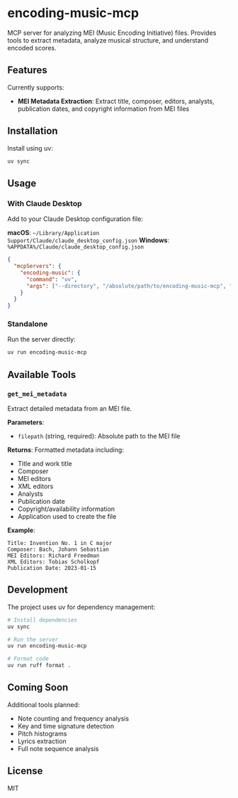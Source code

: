 # encoding-music-mcp

MCP server for analyzing MEI (Music Encoding Initiative) files. Provides tools to extract metadata, analyze musical structure, and understand encoded scores.

## Features

Currently supports:
- **MEI Metadata Extraction**: Extract title, composer, editors, analysts, publication dates, and copyright information from MEI files

## Installation

Install using uv:

```bash
uv sync
```

## Usage

### With Claude Desktop

Add to your Claude Desktop configuration file:

**macOS**: `~/Library/Application Support/Claude/claude_desktop_config.json`
**Windows**: `%APPDATA%/Claude/claude_desktop_config.json`

```json
{
  "mcpServers": {
    "encoding-music": {
      "command": "uv",
      "args": ["--directory", "/absolute/path/to/encoding-music-mcp", "run", "encoding-music-mcp"]
    }
  }
}
```

### Standalone

Run the server directly:

```bash
uv run encoding-music-mcp
```

## Available Tools

### `get_mei_metadata`

Extract detailed metadata from an MEI file.

**Parameters**:
- `filepath` (string, required): Absolute path to the MEI file

**Returns**: Formatted metadata including:
- Title and work title
- Composer
- MEI editors
- XML editors
- Analysts
- Publication date
- Copyright/availability information
- Application used to create the file

**Example**:
```
Title: Invention No. 1 in C major
Composer: Bach, Johann Sebastian
MEI Editors: Richard Freedman
XML Editors: Tobias Scholkopf
Publication Date: 2023-01-15
```

## Development

The project uses uv for dependency management:

```bash
# Install dependencies
uv sync

# Run the server
uv run encoding-music-mcp

# Format code
uv run ruff format .
```

## Coming Soon

Additional tools planned:
- Note counting and frequency analysis
- Key and time signature detection
- Pitch histograms
- Lyrics extraction
- Full note sequence analysis

## License

MIT
